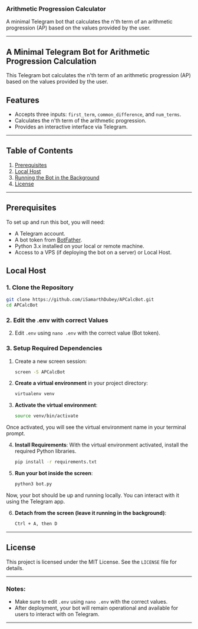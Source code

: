 ### Arithmetic Progression Calculator

A minimal Telegram bot that calculates the n'th term of an arithmetic progression (AP) based on the values provided by the user.

---

## A Minimal Telegram Bot for Arithmetic Progression Calculation

This Telegram bot calculates the n'th term of an arithmetic progression (AP) based on the values provided by the user.

## Features
- Accepts three inputs: `first_term`, `common_difference`, and `num_terms`.
- Calculates the n'th term of the arithmetic progression.
- Provides an interactive interface via Telegram.

---

## Table of Contents
1. [Prerequisites](#prerequisites)
2. [Local Host](#local-host)
3. [Running the Bot in the Background](#running-the-bot-in-the-background)
4. [License](#license)

---

## Prerequisites

To set up and run this bot, you will need:
- A Telegram account.
- A bot token from [BotFather](https://core.telegram.org/bots#botfather).
- Python 3.x installed on your local or remote machine.
- Access to a VPS (if deploying the bot on a server) or Local Host.


## Local Host

### 1. Clone the Repository

```bash
git clone https://github.com/iSamarthDubey/APCalcBot.git
cd APCalcBot
```

### 2. Edit the .env with correct Values

2. Edit `.env` using `nano .env` with the correct value (Bot token).

### 3. Setup Required Dependencies

1. Create a new screen session:
   ```bash
   screen -S APCalcBot
   ```
2. **Create a virtual environment** in your project directory:
   ```bash
   virtualenv venv
   ```

3. **Activate the virtual environment**:
     ```bash
     source venv/bin/activate
     ```
Once activated, you will see the virtual environment name in your terminal prompt.

4. **Install Requirements**:
With the virtual environment activated, install the required Python libraries.
   ```bash
   pip install -r requirements.txt
   ```

5. **Run your bot inside the screen**:
   ```bash
   python3 bot.py 
   ```
Now, your bot should be up and running locally. You can interact with it using the Telegram app.

6. **Detach from the screen (leave it running in the background)**:
   ```bash
   Ctrl + A, then D
   ```

---

## License

This project is licensed under the MIT License. See the `LICENSE` file for details.

---

### Notes:
- Make sure to edit `.env` using `nano .env` with the correct values.
- After deployment, your bot will remain operational and available for users to interact with on Telegram.

---
